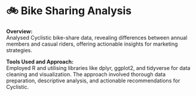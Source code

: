 # 🚲 Bike Sharing Analysis


**Overview:** <br>
Analysed Cyclistic bike-share data, revealing differences between annual members and casual riders, offering actionable insights for marketing strategies.

**Tools Used and Approach:** <br>
Employed R and utilising libraries like dplyr, ggplot2, and tidyverse for data cleaning and visualization. The approach involved thorough data preparation, descriptive analysis, and actionable recommendations for Cyclistic.
